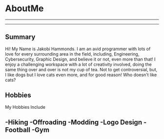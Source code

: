 # AboutMe
---
---
## Summary

Hi! My Name is Jakobi Hammonds. I am an avid programmer with lots of love for every surrounding area in the field, including, Engineering, Cybersecurity, Graphic Design, and believe it or not, even more than that! I enjoy a challenging workspace with a lot of creativity involved, doing the same thing over and over is not my cup of tea. Not to get controversial, but, I like dogs but I love cats even more, and for good reason! Who doesn't like cats?

Hobbies
-

My Hobbies Include

-Hiking
-Offroading
-Modding
-Logo Design
-Football
-Gym
-
